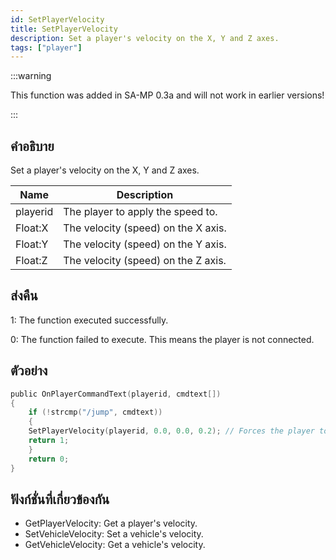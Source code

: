 ```yaml
---
id: SetPlayerVelocity
title: SetPlayerVelocity
description: Set a player's velocity on the X, Y and Z axes.
tags: ["player"]
---
```


:::warning

This function was added in SA-MP 0.3a and will not work in earlier versions!

:::

## คำอธิบาย

Set a player's velocity on the X, Y and Z axes.

| Name     | Description                         |
| -------- | ----------------------------------- |
| playerid | The player to apply the speed to.   |
| Float:X  | The velocity (speed) on the X axis. |
| Float:Y  | The velocity (speed) on the Y axis. |
| Float:Z  | The velocity (speed) on the Z axis. |

## ส่งคืน

1: The function executed successfully.

0: The function failed to execute. This means the player is not connected.

## ตัวอย่าง

```c
public OnPlayerCommandText(playerid, cmdtext[])
{
    if (!strcmp("/jump", cmdtext))
    {
    SetPlayerVelocity(playerid, 0.0, 0.0, 0.2); // Forces the player to jump (Z velocity + 0.2)
    return 1;
    }
    return 0;
}
```

## ฟังก์ชั่นที่เกี่ยวข้องกัน

- GetPlayerVelocity: Get a player's velocity.
- SetVehicleVelocity: Set a vehicle's velocity.
- GetVehicleVelocity: Get a vehicle's velocity.
